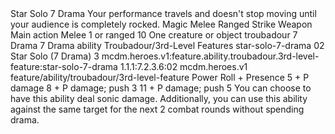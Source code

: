 <ability>
  <name>Star Solo</name>
  <cost>7 Drama</cost>
  <flavor>Your performance travels and doesn&apos;t stop moving until your audience is completely rocked.</flavor>
  <keywords>
    <keyword>Magic</keyword>
    <keyword>Melee</keyword>
    <keyword>Ranged</keyword>
    <keyword>Strike</keyword>
    <keyword>Weapon</keyword>
  </keywords>
  <type>Main action</type>
  <distance>Melee 1 or ranged 10</distance>
  <target>One creature or object</target>
  <metadata>
    <class>troubadour</class>
    <cost>7 Drama</cost>
    <cost_amount>7</cost_amount>
    <cost_resource>Drama</cost_resource>
    <feature_type>ability</feature_type>
    <file_dpath>Troubadour/3rd-Level Features</file_dpath>
    <item_id>star-solo-7-drama</item_id>
    <item_index>02</item_index>
    <item_name>Star Solo (7 Drama)</item_name>
    <level>3</level>
    <scc>mcdm.heroes.v1:feature.ability.troubadour.3rd-level-feature:star-solo-7-drama</scc>
    <scdc>1.1.1:7.2.3.6:02</scdc>
    <source>mcdm.heroes.v1</source>
    <type>feature/ability/troubadour/3rd-level-feature</type>
  </metadata>
  <effects>
    <effect type="roll">
      <roll>Power Roll + Presence</roll>
      <t1>5 + P damage</t1>
      <t2>8 + P damage; push 3</t2>
      <t3>11 + P damage; push 5</t3>
    </effect>
    <effect type="mundane">You can choose to have this ability deal sonic damage. Additionally, you can use this ability against the same target for the next 2 combat rounds without spending drama.</effect>
  </effects>
</ability>

